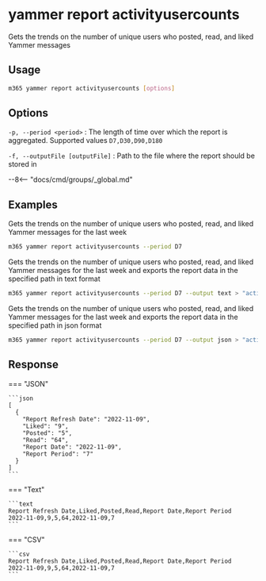 # yammer report activityusercounts

Gets the trends on the number of unique users who posted, read, and liked Yammer messages

## Usage

```sh
m365 yammer report activityusercounts [options]
```

## Options

`-p, --period <period>`
: The length of time over which the report is aggregated. Supported values `D7,D30,D90,D180`

`-f, --outputFile [outputFile]`
: Path to the file where the report should be stored in

--8<-- "docs/cmd/groups/_global.md"

## Examples

Gets the trends on the number of unique users who posted, read, and liked Yammer messages for the last week

```sh
m365 yammer report activityusercounts --period D7
```

Gets the trends on the number of unique users who posted, read, and liked Yammer messages for the last week and exports the report data in the specified path in text format

```sh
m365 yammer report activityusercounts --period D7 --output text > "activityusercounts.txt"
```

Gets the trends on the number of unique users who posted, read, and liked Yammer messages for the last week and exports the report data in the specified path in json format

```sh
m365 yammer report activityusercounts --period D7 --output json > "activityusercounts.json"
```

## Response

=== "JSON"

    ```json
    [
      {
        "Report Refresh Date": "2022-11-09",
        "Liked": "9",
        "Posted": "5",
        "Read": "64",
        "Report Date": "2022-11-09",
        "Report Period": "7"
      }
    ]
    ```

=== "Text"

    ```text
    Report Refresh Date,Liked,Posted,Read,Report Date,Report Period
    2022-11-09,9,5,64,2022-11-09,7
    ```

=== "CSV"

    ```csv
    Report Refresh Date,Liked,Posted,Read,Report Date,Report Period
    2022-11-09,9,5,64,2022-11-09,7
    ```
